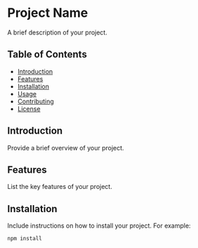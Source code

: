 # Project Name

A brief description of your project.

## Table of Contents
- [Introduction](#introduction)
- [Features](#features)
- [Installation](#installation)
- [Usage](#usage)
- [Contributing](#contributing)
- [License](#license)

## Introduction

Provide a brief overview of your project.

## Features

List the key features of your project.

## Installation

Include instructions on how to install your project. For example:

```bash
npm install
